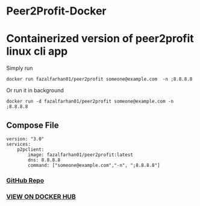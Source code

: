 # Peer2Profit-Docker

# Containerized version of peer2profit linux cli app

Simply run

`docker run fazalfarhan01/peer2profit someone@example.com  -n ;8.8.8.8`

Or run it in background

`docker run -d fazalfarhan01/peer2profit someone@example.com -n ;8.8.8.8`

## Compose File
```DOCKER
version: "3.0"
services: 
    p2pclient:
        image: fazalfarhan01/peer2profit:latest
        dns: 8.8.8.8
        command: ["someone@example.com","-n", ";8.8.8.8"]
```
### [**GitHub Repo**](https://github.com/fazalfarhan01/p2p-docker)

### [**VIEW ON DOCKER HUB**](https://hub.docker.com/r/fazalfarhan01/peer2profit)
